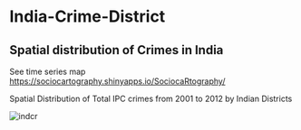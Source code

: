 # India-Crime-District

## Spatial distribution of Crimes in India   

See time series map https://sociocartography.shinyapps.io/SociocaRtography/

Spatial Distribution of Total IPC crimes from 2001 to 2012 by Indian Districts

![indcr](https://cloud.githubusercontent.com/assets/6264399/17650353/0967ca84-6269-11e6-872e-9a99588941a8.jpg)
